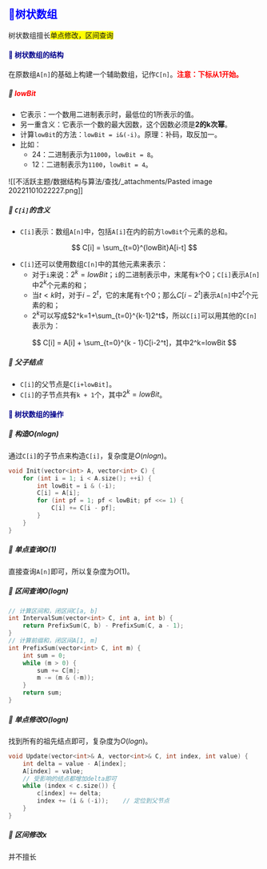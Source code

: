## <span style="color:blue;">🌲树状数组</span>

树状数组擅长<span style="background:yellow;">单点修改，区间查询</span>

#### <b style="color:darkblue;">🌿 树状数组的结构</b>

在原数组`A[n]`的基础上构建一个辅助数组，记作`C[n]`。<b style="color: red">注意：下标从1开始。</b>

##### 🍃 <b style="color: red">lowBit</b>

- 它表示：一个数用二进制表示时，最低位的1所表示的值。
- 另一重含义：它表示一个数的最大因数，这个因数必须是**2的k次幂**。
- 计算`lowBit`的方法：`lowBit = i&(-i)`。原理：补码，取反加一。
- 比如：
    - 24：二进制表示为`11000`，`lowBit = 8`。
    - 12：二进制表示为`1100`，`lowBit = 4`。



![[不活跃主题/数据结构与算法/查找/_attachments/Pasted image 20221101022227.png]]



##### 🍃 `C[i]`的含义

- `C[i]`表示：数组`A[n]`中，包括`A[i]`在内的前方`lowBit`个元素的总和。

$$
C[i] = \sum_{t=0}^{lowBit}A[i-t]
$$

- `C[i]`还可以使用数组`C[n]`中的其他元素来表示：
    - 对于`i`来说：$2^k = lowBit$；`i`的二进制表示中，末尾有`k`个0；`C[i]`表示`A[n]`中$2^k$个元素的和；
    - 当$t<k$时，对于$i-2^t$，它的末尾有`t`个0；那么$C[i-2^t]$表示`A[n]`中$2^t$个元素的和；
    - $2^k$可以写成$2^k=1+\sum_{t=0}^{k-1}2^t$，所以`C[i]`可以用其他的`C[n]`表示为：

$$
C[i] = A[i] + \sum_{t=0}^{k - 1}C[i-2^t]，其中2^k=lowBit
$$



##### 🍃 父子结点

- `C[i]`的父节点是`C[i+lowBit]`。
- `C[i]`的子节点共有`k + 1`个，其中$2^k = lowBit$。



#### <b style="color:darkblue;">🌿 树状数组的操作</b>

##### 🍃 构造$O(nlogn)$

通过`C[i]`的子节点来构造`C[i]`，复杂度是$O(nlogn)$。

```cpp
void Init(vector<int> A, vector<int> C) {
	for (int i = 1; i < A.size(); ++i) {
    	int lowBit = i & (-i);
        C[i] = A[i];
        for (int pf = 1; pf < lowBit; pf <<= 1) {
        	C[i] += C[i - pf];
        }
    }
}
```

##### 🍃 单点查询$O(1)$

直接查询`A[n]`即可，所以复杂度为$O(1)$。

##### 🍃 区间查询$O(logn)$

```cpp
// 计算区间和，闭区间C[a, b]
int IntervalSum(vector<int> C, int a, int b) { 
	return PrefixSum(C, b) - PrefixSum(C, a - 1);
}
// 计算前缀和，闭区间A[1, m]
int PrefixSum(vector<int> C, int m) {
	int sum = 0;
    while (m > 0) {
    	sum += C[m];
        m -= (m & (-m));
    }
    return sum;
}
```

##### 🍃 单点修改$O(logn)$

找到所有的祖先结点即可，复杂度为$O(logn)$。

```cpp
void Update(vector<int>& A, vector<int>& C, int index, int value) {
    int delta = value - A[index];
    A[index] = value;
    // 受影响的结点都增加delta即可
    while (index < c.size()) {
    	c[index] += delta;
        index += (i & (-i));	// 定位到父节点
    }
}
```

##### 🍃 区间修改x

并不擅长
